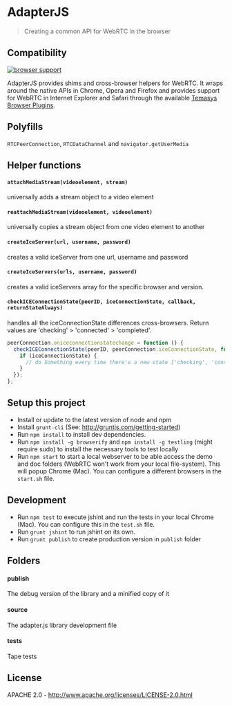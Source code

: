 # AdapterJS

> Creating a common API for WebRTC in the browser

## Compatibility

[![browser support](https://ci.testling.com/Temasys/AdapterJS.png)
](https://ci.testling.com/Temasys/AdapterJS)

AdapterJS provides shims and cross-browser helpers for WebRTC. It wraps around the native APIs in Chrome, Opera and Firefox and provides support for WebRTC in Internet Explorer and Safari through the available [Temasys Browser Plugins](https://temasys.atlassian.net/wiki/display/TWPP/WebRTC+Plugins).


## Polyfills

`RTCPeerConnection`, `RTCDataChannel` and `navigator.getUserMedia`


## Helper functions

#### `attachMediaStream(videoelement, stream)`

universally adds a stream object to a video element

#### `reattachMediaStream(videoelement, videoelement)`

universally copies a stream object from one video element to another

#### `createIceServer(url, username, password)`

creates a valid iceServer from one url, username and password

#### `createIceServers(urls, username, password)`

creates a valid iceServers array for the specific browser and version.

#### `checkICEConnectionState(peerID, iceConnectionState, callback, returnStateAlways)`

handles all the iceConnectionState differences cross-browsers. Return values are 'checking' > 'connected' > 'completed'.

```javascript
peerConnection.oniceconnectionstatechange = function () {
  checkICEConnectionState(peerID, peerConnection.iceConnectionState, function (iceConnectionState) {
    if (iceConnectionState) {
      // do Something every time there's a new state ['checking', 'connected', 'completed']
    }
  });
};
```

## Setup this project

- Install or update to the latest version of node and npm
- Install `grunt-cli` (See: http://gruntjs.com/getting-started)
- Run `npm install` to install dev dependencies.
- Run `npm install -g browserify` and `npm install -g testling` (might require sudo) to install the necessary tools to test locally
- Run `npm start` to start a local webserver to be able access the demo and doc folders (WebRTC won't work from your local file-system). This will popup Chrome (Mac). You can configure a different browsers in the `start.sh` file.


## Development

- Run `npm test` to execute jshint and run the tests in your local Chrome (Mac). You can configure this in the `test.sh` file.
- Run `grunt jshint` to run jshint on its own.
- Run `grunt publish` to create production version in `publish` folder


## Folders

#### publish

The debug version of the library and a minified copy of it

#### source

The adapter.js library development file

#### tests

Tape tests


## License

APACHE 2.0 - http://www.apache.org/licenses/LICENSE-2.0.html
